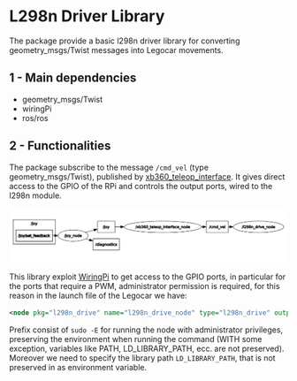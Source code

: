# **L298n Driver Library**

The package provide a basic l298n driver library for converting geometry_msgs/Twist messages into Legocar movements.

## **1 - Main dependencies**

* geometry_msgs/Twist
* wiringPi
* ros/ros

## **2 - Functionalities**

The package subscribe to the message `/cmd_vel` (type geometry_msgs/Twist), published by [xb360_teleop_interface](../xb360_teleop_interface). It gives direct access to the GPIO of the RPi and controls the output ports, wired to the l298n module.

<img src="../pics/screen_rqtgraph.png" alt="screen">

This library exploit [WiringPi](http://wiringpi.com/) to get access to the GPIO ports, in particular for the ports that require a PWM, administrator permission is required, for this reason in the launch file of the Legocar we have:

````xml 
<node pkg="l298n_drive" name="l298n_drive_node" type="l298n_drive" output="screen" launch-prefix="sudo -E LD_LIBRARY_PATH=$(optenv LD_LIBRARY_PATH)"> </node>

````

Prefix consist of `sudo -E` for running the node with administrator privileges, preserving the environment when running the command (WITH some exception, variables like PATH, LD_LIBRARY_PATH, ecc. are not preserved).  Moreover we need to specify the library path `LD_LIBRARY_PATH`, that is not preserved in as environment variable. 

